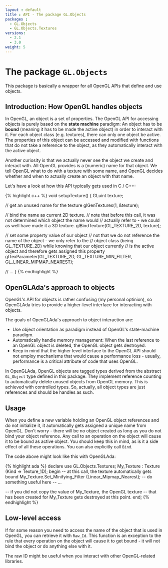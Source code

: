 ```yaml
---
layout : default
title : API - The package GL.Objects
packages :
  - GL.Objects
  - GL.Objects.Textures
versions:
  - 2.1
  - 3.0
weight: 5
---
```


# The package `GL.Objects`

This package is basically a wrapper for all OpenGL APIs that define and use objects.

## Introduction: How OpenGL handles objects

In OpenGL, an object is a set of properties. The OpenGL API for accessing objects
is purely based on the __state machine__ paradigm: An object has to be __bound__
(meaning it has to be made the active object) in order to interact with it. For each
object class (e.g. textures), there can only one object be active. The properties
of this object can be accessed and modified with functions that do not take a
reference to the object, as they automatically interact with the active object.

Another curiosity is that we actually never see the object we create and interact
with. All OpenGL provides is a (numeric) name for that object. We tell OpenGL what
to do with a texture with some name, and OpenGL decides whether and when to actually
create an object with that name.

Let's have a look at how this API typically gets used in C / C++:

{% highlight c++ %}
void setupTexture() {
   GLuint texture;

   // get an unused name for the texture
   glGenTextures(1, &texture);

   // bind the name as current 2D texture.
   // note that before this call, it was not determined which object the name would
   // actually refer to - we could as well have made it a 3D texture.
   glBindTexture(GL_TEXTURE_2D, texture);
   
   // set some property value of our object
   // not that we do not reference the name of the object - we only refer to the
   // object class (being GL_TEXTURE_2D) while knowing that our object currently
   // is the active object and therefore gets assigned this property
   glTexParameter(GL_TEXTURE_2D, GL_TEXTURE_MIN_FILTER, GL_LINEAR_MIPMAP_NEAREST);

   // ...
}
{% endhighlight %}

## OpenGLAda's approach to objects

OpenGL's API for objects is rather confusing (my personal optinion), so OpenGLAda
tries to provide a higher-level interface for interacting with objects.

The goals of OpenGLAda's approach to object interaction are:

 * Use object orientation as paradigm instead of OpenGL's state-machine paradigm.
 * Automatically handle memory management: When the last reference to an OpenGL
   object is deleted, the OpenGL object gets destroyed.
 * Keep in mind that the higher level interface to the OpenGL API should not employ
   mechanisms that would cause a performance loss - usually, performance is a
   critical attribute of code that uses OpenGL.

In OpenGLAda, OpenGL objects are tagged types derived from the abstract `GL_Object`
type defined in this package. They implement reference counting to automatically
delete unused objects from OpenGL memory. This is achieved with controlled types.
So, actually, all object types are just references and should be handles as such.

## Usage

When you define a new variable holding an OpenGL object references and do
not initialize it, it automatically gets assigned a unique name from OpenGL.
Don't worry - there will be no object created as long as you do not bind your
object reference. Any call to an operation on the object will cause it to be
bound as active object. You should keep this in mind, as is it a side effect
of all these operations. You can also explicitly call `Bind`.

The code above might look like this with OpenGLAda:

{% highlight ada %}
declare
   use GL.Objects.Textures;
   My_Texture : Texture (Kind => Texture_1D);
begin
   -- at this call, the texture automatically gets bound
   My_Texture.Set_Minifying_Filter (Linear_Mipmap_Nearest);
   -- do something useful here
   -- ...
   
   -- if you did not copy the value of My_Texture, the OpenGL texture
   -- that has been created for My_Texture gets destroyed at this point.
end;
{% endhighlight %}

## Low-level access

If for some reason you need to access the name of the object that is used in
OpenGL, you can retrieve it with `Raw_Id`. This function is an exception to
the rule that every operation on the object will cause it to get bound - it
will not bind the object or do anything else with it.

The raw ID might be useful when you interact with other OpenGL-related
libraries.